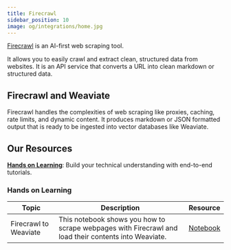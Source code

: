 ```yaml
---
title: Firecrawl
sidebar_position: 10
image: og/integrations/home.jpg
---
```


[Firecrawl](https://www.firecrawl.dev/) is an AI-first web scraping tool.

It allows you to easily crawl and extract clean, structured data from websites. It is an API service that converts a URL into clean markdown or structured data.

## Firecrawl and Weaviate
Firecrawl handles the complexities of web scraping like proxies, caching, rate limits, and dynamic content. It produces markdown or JSON formatted output that is ready to be ingested into vector databases like Weaviate.

## Our Resources
[**Hands on Learning**](#hands-on-learning): Build your technical understanding with end-to-end tutorials.

### Hands on Learning

| Topic | Description | Resource |
| --- | --- | --- |
| Firecrawl to Weaviate | This notebook shows you how to scrape webpages with Firecrawl and load their contents into Weaviate. | [Notebook](https://github.com/weaviate/recipes/blob/main/integrations/data-platforms/web-search/firecrawl/firecrawl-to-weaviate.ipynb)